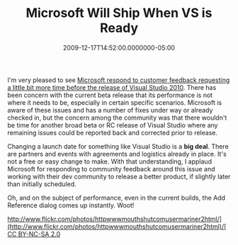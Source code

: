 ﻿---
title: Microsoft Will Ship When VS is Ready
date: "2009-12-17T14:52:00.0000000-05:00"
description: I'm very pleased to see Microsoft respond to customer feedback
featuredImage: img/microsoft-will-ship-when-vs-is-ready-featured.png
---

I'm very pleased to see [Microsoft respond to customer feedback requesting a little bit more time before the release of Visual Studio 2010](http://weblogs.asp.net/scottgu/archive/2009/12/17/visual-studio-2010-and-net-4-0-update.aspx). There has been concern with the current beta release that its performance is not where it needs to be, especially in certain specific scenarios. Microsoft is aware of these issues and has a number of fixes under way or already checked in, but the concern among the community was that there wouldn't be time for another broad beta or RC release of Visual Studio where any remaining issues could be reported back and corrected prior to release.

Changing a launch date for something like Visual Studio is a **big deal**. There are partners and events with agreements and logistics already in place. It's not a free or easy change to make. With that understanding, I applaud Microsoft for responding to community feedback around this issue and working with their dev community to release a better product, if slightly later than initially scheduled.

Oh, and on the subject of performance, even in the current builds, the Add Reference dialog comes up instantly. Woot!



[http://www.flickr.com/photos/httpwwwmouthshutcomusermariner2html/](http://www.flickr.com/photos/httpwwwmouthshutcomusermariner2html)/[CC BY-NC-SA 2.0](http://creativecommons.org/licenses/by-nc-sa/2.0)

